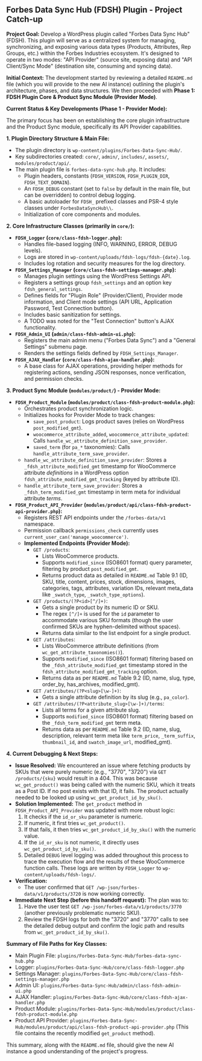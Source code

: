 ## Forbes Data Sync Hub (FDSH) Plugin - Project Catch-up

**Project Goal:** Develop a WordPress plugin called "Forbes Data Sync Hub" (FDSH). This plugin will serve as a centralized system for managing, synchronizing, and exposing various data types (Products, Attributes, Rep Groups, etc.) within the Forbes Industries ecosystem. It's designed to operate in two modes: "API Provider" (source site, exposing data) and "API Client/Sync Mode" (destination site, consuming and syncing data).

**Initial Context:** The development started by reviewing a detailed `README.md` file (which you will provide to the new AI instance) outlining the plugin's architecture, phases, and data structures. We then proceeded with **Phase 1: FDSH Plugin Core & Product Sync Module (Provider Mode)**.

**Current Status & Key Developments (Phase 1 - Provider Mode):**

The primary focus has been on establishing the core plugin infrastructure and the Product Sync module, specifically its API Provider capabilities.

**1. Plugin Directory Structure & Main File:**
*   The plugin directory is `wp-content/plugins/Forbes-Data-Sync-Hub/`.
*   Key subdirectories created: `core/`, `admin/`, `includes/`, `assets/`, `modules/product/api/`.
*   The main plugin file is `forbes-data-sync-hub.php`. It includes:
    *   Plugin headers, constants (`FDSH_VERSION`, `FDSH_PLUGIN_DIR`, `FDSH_TEXT_DOMAIN`).
    *   An `FDSH_DEBUG` constant (set to `false` by default in the main file, but can be overridden) to control debug logging.
    *   A basic autoloader for `FDSH_` prefixed classes and PSR-4 style classes under `ForbesDataSyncHub\\`.
    *   Initialization of core components and modules.

**2. Core Infrastructure Classes (primarily in `core/`):**
*   **`FDSH_Logger` (`core/class-fdsh-logger.php`):**
    *   Handles file-based logging (INFO, WARNING, ERROR, DEBUG levels).
    *   Logs are stored in `wp-content/uploads/fdsh-logs/fdsh-{date}.log`.
    *   Includes log rotation and security measures for the log directory.
*   **`FDSH_Settings_Manager` (`core/class-fdsh-settings-manager.php`):**
    *   Manages plugin settings using the WordPress Settings API.
    *   Registers a settings group `fdsh_settings` and an option key `fdsh_general_settings`.
    *   Defines fields for "Plugin Role" (Provider/Client), Provider mode information, and Client mode settings (API URL, Application Password, Test Connection button).
    *   Includes basic sanitization for settings.
    *   A TODO was noted for the "Test Connection" button's AJAX functionality.
*   **`FDSH_Admin_UI` (`admin/class-fdsh-admin-ui.php`):**
    *   Registers the main admin menu ("Forbes Data Sync") and a "General Settings" submenu page.
    *   Renders the settings fields defined by `FDSH_Settings_Manager`.
*   **`FDSH_AJAX_Handler` (`core/class-fdsh-ajax-handler.php`):**
    *   A base class for AJAX operations, providing helper methods for registering actions, sending JSON responses, nonce verification, and permission checks.

**3. Product Sync Module (`modules/product/`) - Provider Mode:**
*   **`FDSH_Product_Module` (`modules/product/class-fdsh-product-module.php`):**
    *   Orchestrates product synchronization logic.
    *   Initializes hooks for Provider Mode to track changes:
        *   `save_post_product`: Logs product saves (relies on WordPress `post_modified_gmt`).
        *   `woocommerce_attribute_added`, `woocommerce_attribute_updated`: Calls `handle_wc_attribute_definition_save_provider`.
        *   `saved_term` (for `pa_*` taxonomies): Calls `handle_attribute_term_save_provider`.
    *   `handle_wc_attribute_definition_save_provider`: Stores a `_fdsh_attribute_modified_gmt` timestamp for WooCommerce attribute *definitions* in a WordPress option `fdsh_attribute_modified_gmt_tracking` (keyed by attribute ID).
    *   `handle_attribute_term_save_provider`: Stores a `_fdsh_term_modified_gmt` timestamp in term meta for individual attribute *terms*.
*   **`FDSH_Product_API_Provider` (`modules/product/api/class-fdsh-product-api-provider.php`):**
    *   Registers REST API endpoints under the `/forbes-data/v1` namespace.
    *   Permission callback `permissions_check` currently uses `current_user_can('manage_woocommerce')`.
    *   **Implemented Endpoints (Provider Mode):**
        *   `GET /products`:
            *   Lists WooCommerce products.
            *   Supports `modified_since` (ISO8601 format) query parameter, filtering by product `post_modified_gmt`.
            *   Returns product data as detailed in `README.md` Table 9.1 (ID, SKU, title, content, prices, stock, dimensions, images, categories, tags, attributes, variation IDs, relevant meta_data like `_swatch_type`, `_swatch_type_options`).
        *   `GET /products/(?P<id>[^/]+)`:
            *   Gets a single product by its numeric ID or SKU.
            *   The regex `[^/]+` is used for the `id` parameter to accommodate various SKU formats (though the user confirmed SKUs are hyphen-delimited without spaces).
            *   Returns data similar to the list endpoint for a single product.
        *   `GET /attributes`:
            *   Lists WooCommerce attribute definitions (from `wc_get_attribute_taxonomies()`).
            *   Supports `modified_since` (ISO8601 format) filtering based on the `_fdsh_attribute_modified_gmt` timestamp stored in the `fdsh_attribute_modified_gmt_tracking` option.
            *   Returns data as per `README.md` Table 9.2 (ID, name, slug, type, order_by, has_archives, modified_gmt).
        *   `GET /attributes/(?P<slug>[\w-]+)`:
            *   Gets a single attribute definition by its slug (e.g., `pa_color`).
        *   `GET /attributes/(?P<attribute_slug>[\w-]+)/terms`:
            *   Lists all terms for a given attribute slug.
            *   Supports `modified_since` (ISO8601 format) filtering based on the `_fdsh_term_modified_gmt` term meta.
            *   Returns data as per `README.md` Table 9.2 (ID, name, slug, description, relevant term meta like `term_price`, `_term_suffix`, `thumbnail_id`, and `swatch_image_url`, modified_gmt).

**4. Current Debugging & Next Steps:**
*   **Issue Resolved:** We encountered an issue where fetching products by SKUs that were purely numeric (e.g., "3770", "3720") via `GET /products/{sku}` would result in a 404. This was because `wc_get_product()` was being called with the numeric SKU, which it treats as a Post ID. If no post exists with that ID, it fails. The product actually needed to be looked up using `wc_get_product_id_by_sku()`.
*   **Solution Implemented:** The `get_product` method in `FDSH_Product_API_Provider` was updated with more robust logic:
    1.  It checks if the `id_or_sku` parameter is numeric.
    2.  If numeric, it first tries `wc_get_product()`.
    3.  If that fails, it then tries `wc_get_product_id_by_sku()` with the numeric value.
    4.  If the `id_or_sku` is not numeric, it directly uses `wc_get_product_id_by_sku()`.
    5.  Detailed `DEBUG` level logging was added throughout this process to trace the execution flow and the results of these WooCommerce function calls. These logs are written by `FDSH_Logger` to `wp-content/uploads/fdsh-logs/`.
*   **Verification:**
    *   The user confirmed that `GET /wp-json/forbes-data/v1/products/3720` is now working correctly.
*   **Immediate Next Step (before this handoff request):** The plan was to:
    1.  Have the user test `GET /wp-json/forbes-data/v1/products/3770` (another previously problematic numeric SKU).
    2.  Review the FDSH logs for both the "3720" and "3770" calls to see the detailed debug output and confirm the logic path and results from `wc_get_product_id_by_sku()`.

**Summary of File Paths for Key Classes:**
*   Main Plugin File: `plugins/Forbes-Data-Sync-Hub/forbes-data-sync-hub.php`
*   Logger: `plugins/Forbes-Data-Sync-Hub/core/class-fdsh-logger.php`
*   Settings Manager: `plugins/Forbes-Data-Sync-Hub/core/class-fdsh-settings-manager.php`
*   Admin UI: `plugins/Forbes-Data-Sync-Hub/admin/class-fdsh-admin-ui.php`
*   AJAX Handler: `plugins/Forbes-Data-Sync-Hub/core/class-fdsh-ajax-handler.php`
*   Product Module: `plugins/Forbes-Data-Sync-Hub/modules/product/class-fdsh-product-module.php`
*   Product API Provider: `plugins/Forbes-Data-Sync-Hub/modules/product/api/class-fdsh-product-api-provider.php` (This file contains the recently modified `get_product` method).

This summary, along with the `README.md` file, should give the new AI instance a good understanding of the project's progress.